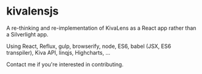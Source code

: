 # kivalensjs

A re-thinking and re-implementation of KivaLens as a React app rather than a Silverlight app.

Using React, Reflux, gulp, browserify, node, ES6, babel (JSX, ES6 transpiler), Kiva API, linqjs, Highcharts, ...

Contact me if you're interested in contributing.